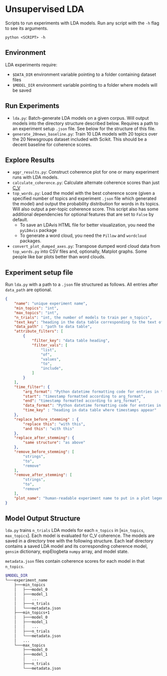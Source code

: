 # Unsupervised LDA
Scripts to run experiments with LDA models. Run any script with the `-h` flag to see its arguments.

```
python <SCRIPT> -h
```

## Environment
LDA experiments require:
- `$DATA_DIR` environment variable pointing to a folder containing dataset files
- `$MODEL_DIR` environment variable pointing to a folder where models will be saved

## Run Experiments
- `lda.py`: Batch-generate LDA models on a given corpus. Will output models into the directory structure described below. Requires a path to an experiment setup `.json` file. See below for the structure of this file.
- `generate_20news_baseline.py`: Train 10 LDA models with 20 topics over the 20 Newsgroups dataset included with Scikit. This should be a decent baseline for coherence scores.

## Explore Results
- `aggr_results.py`: Construct coherence plot for one or many experiment runs with LDA models.
- `calculate_coherence.py`: Calculate alternate coherence scores than just [C_V](http://latex.codecogs.com/svg.latex?C_V)
- `top_words.py`: Load the model with the best coherence score (given a specified number of topics and experiment `.json` file which generated the model) and output the probability distribution for words in its topics. Will also output a per-topic coherence score. This script also has some additional dependencies for optional features that are set to `False` by default.
    - To save an LDAvis HTML file for better visualization, you need the `pyLDAvis` package
    - To generate a word cloud, you need the `Pillow` and `wordcloud` packages.
- `convert_plot_dumped_axes.py`: Transpose dumped word cloud data from `top_words.py` into CSV files and, optionally, Matplot graphs. Some people like bar plots better than word clouds.

## Experiment setup file
Run `lda.py` with a path to a `.json` file structured as follows. All entries after `data_path` are optional.
```json
{
    "name": "unique experiment name",
    "min_topics": "int",
    "max_topics": "int",
    "n_trials": "int, the number of models to train per n_topics",
    "text_key": "heading in the data table corresponding to the text of the posts",
    "data_path" : "path to data table",
    "attribute_filters": [
        {
            "filter_key": "data table heading",
            "filter_vals": [
                "list",
                "of",
                "values",
                "to",
                "include",
            ]
        }
    ],
    "time_filter": {
        "arg_format": "Python datetime formatting code for entries in this file",
        "start": "timestamp formatted according to arg_format",
        "end": "timestamp formatted according to arg_format",
        "data_format": "Python datetime formatting code for entries in the data",
        "time_key" : "heading in data table where timestamps appear"
    },
    "replace_before_stemming" : {
        "replace this": "with this",
        "and this": "with this"
    },
    "replace_after_stemming": {
        "same structure": "as above"
    },
    "remove_before_stemming": [
        "strings",
        "to",
        "remove"
    ],
    "remove_after_stemming": [
        "strings",
        "to",
        "remove"
    ],
    "plot_name": "human-readable experiment name to put in a plot legend"
}
```

## Model Output Structure
`lda.py` trains `n_trials` LDA models for each `n_topics` in [`min_topics`, `max_topics`]. Each model is evaluated for C_V coherence. The models are saved in a directory tree with the following structure. Each leaf directory contains a saved LDA model and its corresponding coherence model, `gensim` dictionary, expElogbeta `numpy` array, and model state.

`metadata.json` files contain coherence scores for each model in that `n_topics`.

```bash
$MODEL_DIR
└───experiment_name
    ├───min_topics
    │   ├───model_0
    │   ├───model_1
    │   │   ...
    │   ├───n_trials
    │   └───metadata.json
    ├───min_topics+1
    │   ├───model_0
    │   ├───model_1
    │   │   ...
    │   ├───n_trials
    │   └───metadata.json
    │   ...
    └───max_topics
        ├───model_0
        ├───model_1
        │   ...
        ├───n_trials
        └───metadata.json
```
